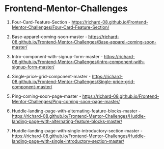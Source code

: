 # Frontend-Mentor-Challenges
1) Four-Card-Feature-Section - https://richard-08.github.io/Frontend-Mentor-Challenges/Four-Card-Feature-Section/

2) Base-apparel-coming-soon-master - https://richard-08.github.io/Frontend-Mentor-Challenges/Base-apparel-coming-soon-master/

3) Intro-component-with-signup-form-master - https://richard-08.github.io/Frontend-Mentor-Challenges/Intro-component-with-signup-form-master/

4) Single-price-grid-component-master - https://richard-08.github.io/Frontend-Mentor-Challenges/Single-price-grid-component-master/

5) Ping-coming-soon-page-master - https://richard-08.github.io/Frontend-Mentor-Challenges/Ping-coming-soon-page-master/

6) Huddle-landing-page-with-alternating-feature-blocks-master - https://richard-08.github.io/Frontend-Mentor-Challenges/Huddle-landing-page-with-alternating-feature-blocks-master/

7) Huddle-landing-page-with-single-introductory-section-master - https://richard-08.github.io/Frontend-Mentor-Challenges/Huddle-landing-page-with-single-introductory-section-master/
